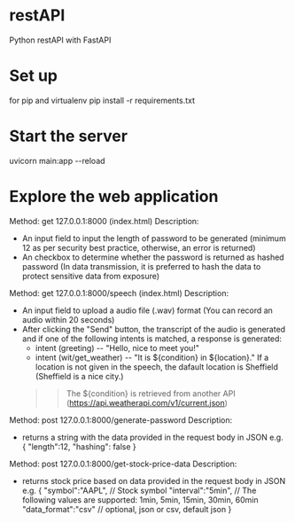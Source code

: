# restAPI
Python restAPI with FastAPI

# Set up
for pip and virtualenv
pip install -r requirements.txt

# Start the server
uvicorn main:app --reload

# Explore the web application
Method:
get 127.0.0.1:8000 (index.html)
Description:
- An input field to input the length of password to be generated (minimum 12 as per security best practice, otherwise, an error is returned)
- An checkbox to determine whether the password is returned as hashed password (In data transmission, it is preferred to hash the data to protect sensitive data from exposure)

Method:
get 127.0.0.1:8000/speech (index.html)
Description:
- An input field to upload a audio file (.wav) format (You can record an audio within 20 seconds)
- After clicking the "Send" button, the transcript of the audio is generated and if one of the following intents is matched, a response is generated:
    - intent (greeting) -- "Hello, nice to meet you!"
    - intent (wit/get_weather) -- "It is ${condition} in ${location}." If a location is not given in the speech, the dafault location is Sheffield (Sheffield is a nice city.)
    >> The ${condition} is retrieved from another API (https://api.weatherapi.com/v1/current.json)

Method:
post 127.0.0.1:8000/generate-password
Description:
- returns a string with the data provided in the request body in JSON
e.g. 
{
  "length":12,
  "hashing": false
}

Method:
post 127.0.0.1:8000/get-stock-price-data
Description:
- returns stock price based on data provided in the request body in JSON
e.g. 
{
  "symbol":"AAPL", // Stock symbol
    "interval":"5min", // The following values are supported: 1min, 5min, 15min, 30min, 60min
    "data_format":"csv" // optional, json or csv, default json
}
